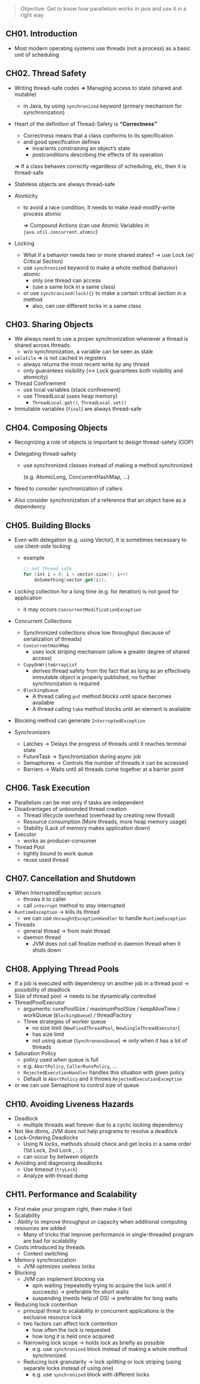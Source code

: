> Objective: Get to know how parallelism works in java and use it in a right way
> 

## CH01. Introduction

- Most modern operating systems use threads (not a process) as a basic unit of scheduling

## CH02. Thread Safety

- Writing thread-safe codes ⇒ Managing access to state (shared and mutable)
    - in Java, by using `synchronized` keyword (primary mechanism for synchronization)
- Heart of the definition of Thread-Safety is **“Correctness”**
    - Correctness means that a class conforms to its specification
    - and good specification defines
        - invariants constraining an object’s state
        - postconditions describing the effects of its operation
    
    ⇒ If a class behaves correctly regardless of scheduling, etc, then it is thread-safe
    
- Stateless objects are always thread-safe
- Atomicity
    - to avoid a race condition, it needs to make read-modify-write process atomic
        
        ⇒ Compound Actions (can use Atomic Variables in `java.util.concurrent.atomic`)
        
- Locking
    - What if a behavior needs two or more shared states? → use Lock (w/ Critical Section)
    - use `synchronized` keyword to make a whole method (behavior) atomic
        - only one thread can access
        - (use a same lock in a same class)
    - or use `synchronized(lock){}` to make a certain critical section in a method
        - also, can use different locks in a same class

## CH03. Sharing Objects

- We always need to use a proper synchronization whenever a thread is shared across threads
    - w/o synchronization, a variable can be seen as stale
- `volatile` ⇒ is not cached in registers
    - always returns the most recent write by any thread
    - only guarantees visibility (↔ Lock guarantees both visibility and atomicity)
- Thread Confinement
    - use local variables (stack confinement)
    - use ThreadLocal (uses heap memory)
        - `ThreadLocal.get()`, `ThreadLocal.set()`
- Immutable variables (`final`) are always thread-safe

## CH04. Composing Objects

- Recognizing a role of objects is important to design thread-safety (OOP)
- Delegating thread-safety
    - use synchronized classes instead of making a method synchronized
        
        (e.g. AtomicLong, ConcurrentHashMap, …)
        
- Need to consider synchronization of callers
- Also consider synchronization of a reference that an object have as a dependency

## CH05. Building Blocks

- Even with delegation (e.g. using Vector), it is sometimes necessary to use client-side locking
    - example
        
        ```kotlin
        // not thread safe
        for (int i = 0; i < vector.size(); i++)
        	doSomething(vector.get(i));
        ```
        
- Locking collection for a long time (e.g. for iteration) is not good for application
    - it may occurs `ConcurrentModificationException`
- Concurrent Collections
    - Synchronized collections show low throughput (because of serialization of threads)
    - `ConcurrentHashMap`
        - uses lock striping mechanism (allow a greater degree of shared access)
    - `CopyOnWriteArrayList`
        - derives thread safety from the fact that as long as an effectively immutable object is properly published, no further synchronization is required
    - `BlockingQueue`
        - A thread calling `put` method blocks until space becomes available
        - A thread calling `take` method blocks until an element is available
- Blocking method can generate `InterruptedException`
- Synchronizers
    - Latches → Delays the progress of threads until it reaches terminal state
    - FutureTask → Synchronization during async job
    - Semaphores → Controls the number of threads it can be accessed
    - Barriers → Waits until all threads come together at a barrier point

## CH06. Task Execution

- Parallelism can be met only if tasks are independent
- Disadvantages of unbounded thread creation
    - Thread lifecycle overhead (overhead by creating new thread)
    - Resource consumption (More threads, more heap memory usage)
    - Stability (Lack of memory makes application down)
- Executor
    - works as producer-consumer
- Thread Pool
    - tightly bound to work queue
    - reuse used thread

## CH07. Cancellation and Shutdown

- When InterruptedException occurs
    - throws it to caller
    - call `interrupt` method to stay interrupted
- `RuntimeException` → kills its thread
    - we can use `UncaughtExceptionHandler` to handle `RuntimeException`
- Threads
    - general thread → from main thread
    - daemon thread
        - JVM does not call finalize method in daemon thread when it shuts down

## CH08. Applying Thread Pools

- If a job is executed with dependency on another job in a thread pool → possibility of deadlock
- Size of thread pool → needs to be dynamically controlled
- ThreadPoolExecutor
    - arguments: corePoolSize / maximumPoolSize / keepAliveTime / workQueue (`BlockingQueue`) / threadFactory
    - Three strategies of worker queue
        - no size limit (`NewFixedThreadPool`, `NewSingleThreadExecutor`)
        - has size limit
        - not using queue (`SynchronousQueue`) ⇒ only when it has a lot of threads
- Saturation Policy
    - policy used when queue is full
    - e.g. `AbortPolicy`, `CallerRunsPolicy`, …
    - `RejectedExecutionHandler` handles this situation with given policy
    - Default is `AbortPolicy` and it throws `RejectedExecutionException`
- or we can use Semaphore to control size of queue

## CH10. Avoiding Liveness Hazards

- Deadlock
    - multiple threads wait forever due to a cyclic locking dependency
- Not like dbms, JVM does not help programs to resolve a deadlock
- Lock-Ordering Deadlocks
    - Using N locks, methods should check and get locks in a same order
    (1st Lock, 2nd Lock , …)
    - can occur by between objects
- Avoiding and diagnosing deadlocks
    - Use timeout (`tryLock`)
    - Analyze with thread dump

## CH11. Performance and Scalability

- First make your program right, then make it fast
- Scalability
- : Ability to improve throughput or capacity when additional computing resources are added
    - Many of tricks that improve performance in single-threaded program are bad for scalability
- Costs introduced by threads
    - Context switching
- Memory synchronization
    - JVM optimizes useless locks
- Blocking
    - JVM can implement blocking via
        - spin waiting (repeatedly trying to acquire the lock until it succeeds)
        → preferable for short waits
        - suspending (needs help of OS) → preferable for long waits
- Reducing lock contention
    - principal threat to scalability in concurrent applications is the exclusive resource lock
    - two factors can affect lock contention
        - how often the lock is requested
        - how long it is held once acquired
    - Narrowing lock scope → holds lock as briefly as possible
        - e.g. use `synchronized` block instead of making a whole method synchronized
    - Reducing lock granularity → lock splitting or lock striping 
    (using separate locks instead of using one)
        - e.g. use `synchronized` block with different locks